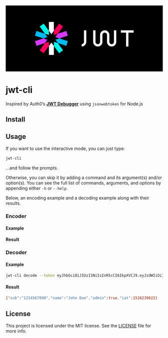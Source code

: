 ![JSON Web Token (JWT)](./thumbnail.png)

# jwt-cli

Inspired by Auth0’s **[JWT Debugger](https://jwt.io/)** using `jsonwebtoken` for Node.js

## Install

## Usage

If you want to use the interactive mode, you can just type:

```bash
jwt-cli
```

…and follow the prompts.

Otherwise, you can skip it by adding a command and its argument(s) and/or option(s).
You can see the full list of commands, arguments, and options by appending either `-h` or `--help`. 

Below, an encoding example and a decoding example along with their results.

### Encoder

#### Example

#### Result

### Decoder

#### Example

```bash
jwt-cli decode --token eyJhbGciOiJIUzI1NiIsInR5cCI6IkpXVCJ9.eyJzdWIiOiIxMjM0NTY3ODkwIiwibmFtZSI6IkpvaG4gRG9lIiwiYWRtaW4iOnRydWUsImlhdCI6MTUxNjIzOTAyMn0.KMUFsIDTnFmyG3nMiGM6H9FNFUROf3wh7SmqJp-QV30 --secret a-string-secret-at-least-256-bits-long
```

#### Result

```bash
{"sub":"1234567890","name":"John Doe","admin":true,"iat":1516239022}
```

## License

This project is licensed under the MIT license. See the [LICENSE](./LICENSE) file for more info.
